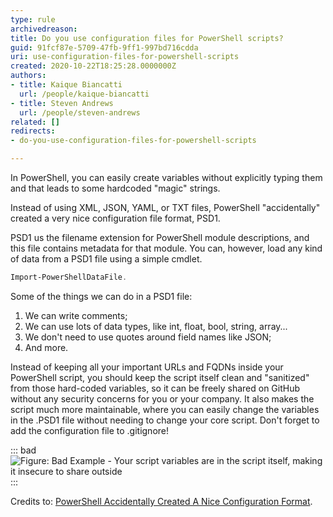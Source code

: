 ```yaml
---
type: rule
archivedreason: 
title: Do you use configuration files for PowerShell scripts?
guid: 91fcf87e-5709-47fb-9ff1-997bd716cdda
uri: use-configuration-files-for-powershell-scripts
created: 2020-10-22T18:25:28.0000000Z
authors:
- title: Kaique Biancatti
  url: /people/kaique-biancatti
- title: Steven Andrews
  url: /people/steven-andrews
related: []
redirects:
- do-you-use-configuration-files-for-powershell-scripts

---
```


In PowerShell, you can easily create variables without explicitly typing them and that leads to some hardcoded "magic" strings.

Instead of using XML, JSON, YAML, or TXT files, PowerShell "accidentally" created a very nice configuration file format, PSD1.

PSD1 us the filename extension for PowerShell module descriptions, and this file contains metadata for that module. You can, however, load any kind of data from a PSD1 file using a simple cmdlet.

<!--endintro-->

``` ps1
Import-PowerShellDataFile.
```

Some of the things we can do in a PSD1 file:

1. We can write comments;
2. We can use lots of data types, like int, float, bool, string, array...
3. We don't need to use quotes around field names like JSON;
4. And more.

Instead of keeping all your important URLs and FQDNs inside your PowerShell script, you should keep the script itself clean and "sanitized" from those hard-coded variables, so it can be freely shared on GitHub without any security concerns for you or your company. It also makes the script much more maintainable, where you can easily change the variables in the .PSD1 file without needing to change your core script.
Don't forget to add the configuration file to .gitignore!

::: bad  
![Figure: Bad Example - Your script variables are in the script itself, making it insecure to share outside](bad-script-variables.png)  
:::

Credits to: [PowerShell Accidentally Created A Nice Configuration Format](https://medium.com/%40ssg/powershell-accidentally-created-a-nice-configuration-format-3efde5448090).
